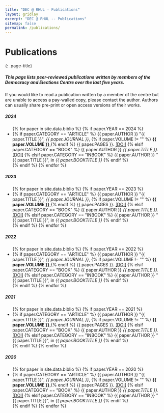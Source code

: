 ```yaml
---
title: "DEC @ RHUL - Publications"
layout: gridlay
excerpt: "DEC @ RHUL -- Publications"
sitemap: false
permalink: /publications/
---
```

# Publications
{: .page-title}

<div class="page-intro" markdown=1>

##### This page lists peer-reviewed publications written by members of the Democracy and Elections Centre over the last five years.

If you would like to read a publication written by a member of the centre but are unable to access a pay-walled copy, please contact the author. Authors can usually share pre-print or open access versions of their works. 

</div>

<h5>2024</h5>
<ul>
{% for paper in site.data.biblio %}
{% if paper.YEAR == 2024 %}
<li>
	{% if paper.CATEGORY == "ARTICLE" %}
      {{ paper.AUTHOR }}
      "{{ paper.TITLE }}",
      <em>{{ paper.JOURNAL }}</em>,
      {% if paper.VOLUME != "" %} <strong>{{ paper.VOLUME }}</strong>,{% endif %}
      {{ paper.PAGES }}.
      <a href="http://dx.doi.org/{{ paper.DOI }}">[DOI]</a>
	  	{% elsif paper.CATEGORY == "BOOK" %}
      {{ paper.AUTHOR }}
      <em>{{ paper.TITLE }}</em>.
	  <a href="http://dx.doi.org/{{ paper.DOI }}">[DOI]</a>
	  {% elsif paper.CATEGORY == "INBOOK" %}
	  {{ paper.AUTHOR }}
      "{{ paper.TITLE }}", in
	  <em>{{ paper.BOOKTITLE }}</em>
		{% endif %}
</li>
{% endif %}
{% endfor %}
</ul>


<h5>2023</h5>
<ul>
{% for paper in site.data.biblio %}
{% if paper.YEAR == 2023 %}
<li>
	{% if paper.CATEGORY == "ARTICLE" %}
      {{ paper.AUTHOR }}
      "{{ paper.TITLE }}",
      <em>{{ paper.JOURNAL }}</em>,
      {% if paper.VOLUME != "" %} <strong>{{ paper.VOLUME }}</strong>,{% endif %}
      {{ paper.PAGES }}.
      <a href="http://dx.doi.org/{{ paper.DOI }}">[DOI]</a>
	  	{% elsif paper.CATEGORY == "BOOK" %}
      {{ paper.AUTHOR }}
      <em>{{ paper.TITLE }}</em>.
	  <a href="http://dx.doi.org/{{ paper.DOI }}">[DOI]</a>
	  {% elsif paper.CATEGORY == "INBOOK" %}
	  {{ paper.AUTHOR }}
      "{{ paper.TITLE }}", in
	  <em>{{ paper.BOOKTITLE }}</em>
		{% endif %}
</li>
{% endif %}
{% endfor %}
</ul>


<h5>2022</h5>
<ul>
{% for paper in site.data.biblio %}
{% if paper.YEAR == 2022 %}
<li>
	{% if paper.CATEGORY == "ARTICLE" %}
      {{ paper.AUTHOR }}
      "{{ paper.TITLE }}",
      <em>{{ paper.JOURNAL }}</em>,
      {% if paper.VOLUME != "" %} <strong>{{ paper.VOLUME }}</strong>,{% endif %}
      {{ paper.PAGES }}.
      <a href="http://dx.doi.org/{{ paper.DOI }}">[DOI]</a>
	  	{% elsif paper.CATEGORY == "BOOK" %}
      {{ paper.AUTHOR }}
      <em>{{ paper.TITLE }}</em>.
	  <a href="http://dx.doi.org/{{ paper.DOI }}">[DOI]</a>
	  {% elsif paper.CATEGORY == "INBOOK" %}
	  {{ paper.AUTHOR }}
      "{{ paper.TITLE }}", in
	  <em>{{ paper.BOOKTITLE }}</em>
		{% endif %}
</li>
{% endif %}
{% endfor %}
</ul>


<h5>2021</h5>
<ul>
{% for paper in site.data.biblio %}
{% if paper.YEAR == 2021 %}
<li>
	{% if paper.CATEGORY == "ARTICLE" %}
      {{ paper.AUTHOR }}
      "{{ paper.TITLE }}",
      <em>{{ paper.JOURNAL }}</em>,
      {% if paper.VOLUME != "" %} <strong>{{ paper.VOLUME }}</strong>,{% endif %}
      {{ paper.PAGES }}.
      <a href="http://dx.doi.org/{{ paper.DOI }}">[DOI]</a>
	  	{% elsif paper.CATEGORY == "BOOK" %}
      {{ paper.AUTHOR }}
      <em>{{ paper.TITLE }}</em>.
	  <a href="http://dx.doi.org/{{ paper.DOI }}">[DOI]</a>
	  {% elsif paper.CATEGORY == "INBOOK" %}
	  {{ paper.AUTHOR }}
      "{{ paper.TITLE }}", in
	  <em>{{ paper.BOOKTITLE }}</em>
		{% endif %}
</li>
{% endif %}
{% endfor %}
</ul>


<h5>2020</h5>
<ul>
{% for paper in site.data.biblio %}
{% if paper.YEAR == 2020 %}
<li>
	{% if paper.CATEGORY == "ARTICLE" %}
      {{ paper.AUTHOR }}
      "{{ paper.TITLE }}",
      <em>{{ paper.JOURNAL }}</em>,
      {% if paper.VOLUME != "" %} <strong>{{ paper.VOLUME }}</strong>,{% endif %}
      {{ paper.PAGES }}.
      <a href="http://dx.doi.org/{{ paper.DOI }}">[DOI]</a>
	  	{% elsif paper.CATEGORY == "BOOK" %}
      {{ paper.AUTHOR }}
      <em>{{ paper.TITLE }}</em>.
	  <a href="http://dx.doi.org/{{ paper.DOI }}">[DOI]</a>
	  {% elsif paper.CATEGORY == "INBOOK" %}
	  {{ paper.AUTHOR }}
      "{{ paper.TITLE }}", in
	  <em>{{ paper.BOOKTITLE }}</em>
		{% endif %}
</li>
{% endif %}
{% endfor %}
</ul>
